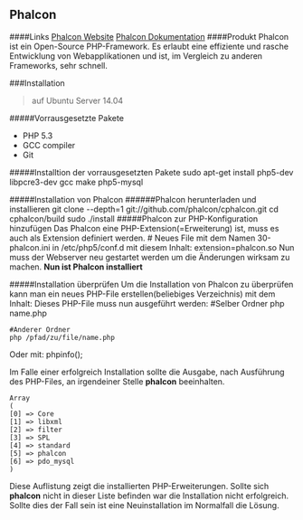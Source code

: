 Phalcon
-------
####Links
[Phalcon Website](https://phalconphp.com/)
[Phalcon Dokumentation](https://docs.phalconphp.com/en/latest/index.html)
####Produkt
Phalcon ist ein Open-Source PHP-Framework.
Es erlaubt eine effiziente und rasche Entwicklung von Webapplikationen und ist, im Vergleich zu anderen Frameworks, sehr schnell.

###Installation
> auf Ubuntu Server 14.04
    
#####Vorrausgesetzte Pakete
- PHP 5.3
- GCC compiler
- Git

#####Installtion der vorrausgesetzten Pakete
	sudo apt-get install php5-dev libpcre3-dev gcc make php5-mysql

#####Installation von Phalcon
######Phalcon herunterladen und installieren
	git clone --depth=1 git://github.com/phalcon/cphalcon.git
    cd cphalcon/build
    sudo ./install
#####Phalcon zur PHP-Konfiguration hinzufügen
Das Phalcon eine PHP-Extension(=Erweiterung) ist, muss es auch als Extension definiert werden.
	# Neues File mit dem Namen 30-phalcon.ini in /etc/php5/conf.d mit diesem Inhalt:
    extension=phalcon.so
Nun muss der Webserver neu gestartet werden um die Änderungen wirksam zu machen.
**Nun ist Phalcon installiert**

#####Installation überprüfen
Um die Installation von Phalcon zu überprüfen kann man ein neues PHP-File erstellen(beliebiges Verzeichnis) mit dem Inhalt:
	<?php print_r(get_loaded_extensions());?>
Dieses PHP-File muss nun ausgeführt werden:
	#Selber Ordner
    php name.php
    
    #Anderer Ordner
    php /pfad/zu/file/name.php
Oder mit:
	phpinfo();

Im Falle einer erfolgreich Installation sollte die Ausgabe, nach Ausführung des PHP-Files, an irgendeiner Stelle **phalcon** beeinhalten.

	Array 
	(
    [0] => Core
    [1] => libxml
    [2] => filter
    [3] => SPL
    [4] => standard
    [5] => phalcon
    [6] => pdo_mysql
	)

Diese Auflistung zeigt die installierten PHP-Erweiterungen.
Sollte sich **phalcon** nicht in dieser Liste befinden war die Installation nicht erfolgreich. Sollte dies der Fall sein ist eine Neuinstallation im Normalfall die Lösung.